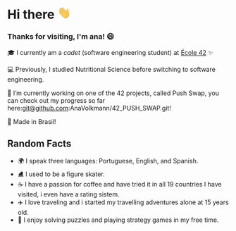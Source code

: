 # Hi there <img src="https://raw.githubusercontent.com/appinha/appinha/main/img/Hi.gif" width="30px">

### Thanks for visiting, I'm ana! 😄

🎓 I currently am a _cadet_ (software engineering student) at [École 42](https://www.42sp.org.br/) ✨

💻 Previously, I studied Nutritional Science before switching to software engineering.

🚀 I’m currently working on one of the 42 projects, called Push Swap, you can check out my progress so far here:git@github.com:AnaVolkmann/42_PUSH_SWAP.git!

🌱 Made in Brasil!

## Random Facts

- 🌍 I speak three languages: Portuguese, English, and Spanish.
- ⛸ I used to be a figure skater.
- ☕ I have a passion for coffee and have tried it in all 19 countries I have visited, i even have a rating sistem.
- ✈️ I love traveling and i started my travelling adventures alone at 15 years old.
- 🧩 I enjoy solving puzzles and playing strategy games in my free time.
